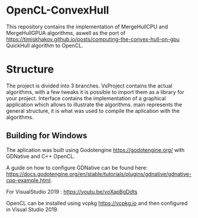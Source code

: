 # OpenCL-ConvexHull

This repository contains the implementation of MergeHullCPU and MergeHullGPUA algorithms, aswell as the port of https://timiskhakov.github.io/posts/computing-the-convex-hull-on-gpu QuickHull algorithm to OpenCL.  

# Structure

The project is divided into 3 branches. VsProject contains the actual algorithms, with a few tweaks it is possible to import them as a library for your project.
Interface contains the implementation of a graphical application which allows to illustrate the algorithms. main represents the general structure, it is what was used to compile the aplication with the algorithms.

## Building for Windows

The aplication was built using Godotengine https://godotengine.org/ with GDNative and C++ OpenCL.

A guide on how to configure GDNative can be found here: https://docs.godotengine.org/en/stable/tutorials/plugins/gdnative/gdnative-cpp-example.html.

For VisualStudio 2019 : https://youtu.be/voXapBgDdts

OpenCL can be installed using vcpkg https://vcpkg.io and then configured in Visual Studio 2019.
